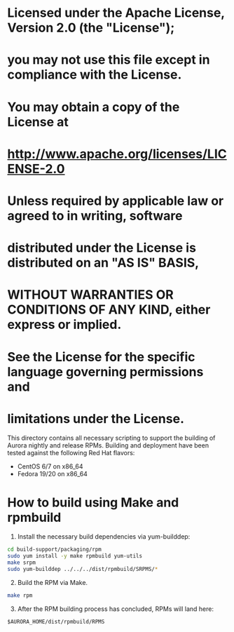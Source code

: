 # Licensed under the Apache License, Version 2.0 (the "License");
# you may not use this file except in compliance with the License.
# You may obtain a copy of the License at
#
#     http://www.apache.org/licenses/LICENSE-2.0
#
# Unless required by applicable law or agreed to in writing, software
# distributed under the License is distributed on an "AS IS" BASIS,
# WITHOUT WARRANTIES OR CONDITIONS OF ANY KIND, either express or implied.
# See the License for the specific language governing permissions and
# limitations under the License.

This directory contains all necessary scripting to support the building of Aurora
nightly and release RPMs.  Building and deployment have been tested against the following
Red Hat flavors:

 * CentOS 6/7 on x86_64
 * Fedora 19/20 on x86_64

How to build using Make and rpmbuild
====================================

1. Install the necessary build dependencies via yum-builddep:

```bash
cd build-support/packaging/rpm
sudo yum install -y make rpmbuild yum-utils
make srpm
sudo yum-builddep ../../../dist/rpmbuild/SRPMS/*
```

2. Build the RPM via Make.

```bash
make rpm
```

3. After the RPM building process has concluded, RPMs will land here:

```
$AURORA_HOME/dist/rpmbuild/RPMS
```
